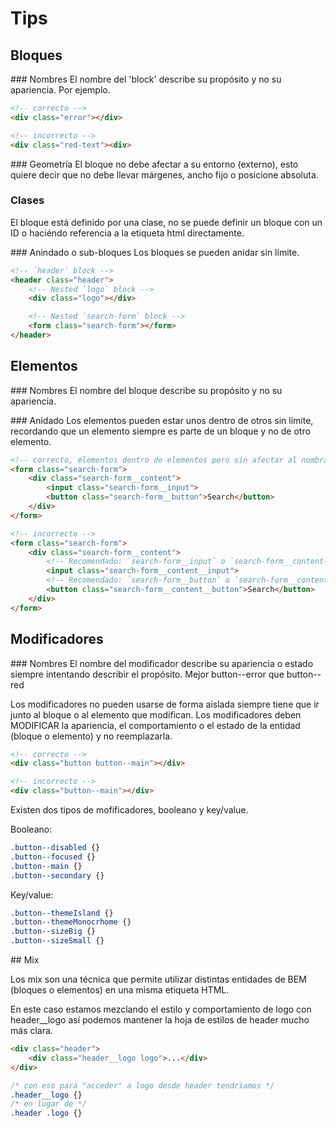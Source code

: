 # Tips

## Bloques

### Nombres
El nombre del 'block' describe su propósito y no su apariencia.
Por ejemplo.

```html
<!-- correcto -->
<div class="error"></div>

<!-- incorrecto -->
<div class="red-text"><div>
```

### Geometría
El bloque no debe afectar a su entorno (externo), esto quiere decir que no debe llevar márgenes, ancho fijo o posicione absoluta.

### Clases
El bloque está definido por una clase, no se puede definir un bloque con un ID o haciéndo referencia a la etiqueta html directamente.

### Anindado o sub-bloques
Los bloques se pueden anidar sin límite.
```html
<!-- `header` block -->
<header class="header">
    <!-- Nested `logo` block -->
    <div class="logo"></div>

    <!-- Nested `search-form` block -->
    <form class="search-form"></form>
</header>
```

## Elementos

### Nombres
El nombre del bloque describe su propósito y no su apariencia.

### Anidado
Los elementos pueden estar unos dentro de otros sin límite, recordando que un elemento siempre es parte de un bloque y no de otro elemento.

```html
<!-- correcto, elementos dentro de elementos pero sin afectar al nombrado -->
<form class="search-form">
    <div class="search-form__content">
        <input class="search-form__input">
        <button class="search-form__button">Search</button>
    </div>
</form>

<!-- incorrecto -->
<form class="search-form">
    <div class="search-form__content">
        <!-- Recomendado: `search-form__input` o `search-form__content-input` -->
        <input class="search-form__content__input">
        <!-- Recomendado: `search-form__button` o `search-form__content-button` -->
        <button class="search-form__content__button">Search</button>
    </div>
</form>
```

## Modificadores

### Nombres
El nombre del modificador describe su apariencia o estado siempre intentando describir el propósito. Mejor button--error que button--red

Los modificadores no pueden usarse de forma aislada siempre tiene que ir junto al bloque o al elemento que modifican. Los modificadores deben MODIFICAR la apariencia, el comportamiento o el estado de la entidad (bloque o elemento) y no reemplazarla.

```html
<!-- correcto -->
<div class="button button--main"></div>

<!-- incorrecto -->
<div class="button--main"></div>
```

Existen dos tipos de mofificadores, booleano y key/value.

Booleano:

```css
.button--disabled {}
.button--focused {}
.button--main {}
.button--secondary {}
```

Key/value:

```css
.button--themeIsland {}
.button--themeMonocrhome {}
.button--sizeBig {}
.button--sizeSmall {}
```

## Mix

Los mix son una técnica que permite utilizar distintas entidades de BEM (bloques o elementos) en una misma etiqueta HTML.

En este caso estamos mezclando el estilo y comportamiento de logo con header__logo así podemos mantener la hoja de estilos de header mucho más clara.
```html
<div class="header">
    <div class="header__logo logo">...</div>
</div>
```

```css
/* con eso para "acceder" a logo desde header tendríamos */
.header__logo {}
/* en lugar de */
.header .logo {}
```
